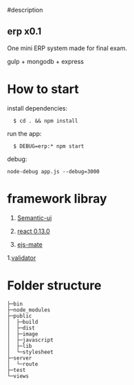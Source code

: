 #description

## erp x0.1

One mini ERP system made for final exam.

gulp + mongodb + express

# How to start

install dependencies:

```
  $ cd . && npm install
```

run the app:

```
  $ DEBUG=erp:* npm start
```

debug:

```
node-debug app.js --debug=3000

```
# framework libray

1. [Semantic-ui](https://github.com/Semantic-Org/Semantic-UI)

1. [react 0.13.0](http://reactjs.cn/react/downloads.html)

1. [ejs-mate](https://github.com/JacksonTian/ejs-mate)

1.[validator](https://www.npmjs.com/package/validator#server-side-usage)

# Folder structure

```
├─bin
├─node_modules
├─public
│  ├─build
│  ├─dist
│  ├─image
│  ├─javascript
│  ├─lib
│  └─stylesheet
├─server
│  └─route
├─test
└─views

```

